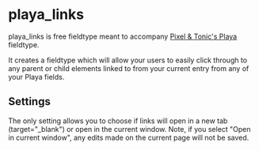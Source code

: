 playa_links
===========
playa_links is free fieldtype meant to accompany [Pixel & Tonic's Playa](http://pixelandtonic.com/playa) fieldtype.

It creates a fieldtype which will allow your users to easily click through to any parent or child elements linked to from your current entry from any of your Playa fields.

## Settings 
The only setting allows you to choose if links will open in a new tab (target="_blank") or open in the current window. Note, if you select "Open in current window", any edits made on the current page will not be saved.
